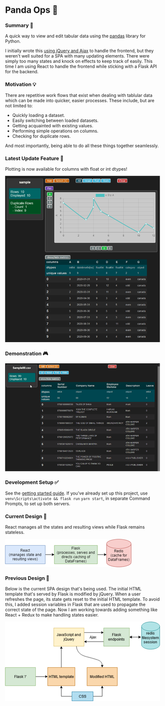 # Panda Ops 🐼


### Summary 📜

A quick way to view and edit tabular data using the [pandas](https://pandas.pydata.org/) library for Python.

I initially wrote this [using jQuery and Ajax](https://github.com/skwzrd/PandaOps-Ajax-and-jQuery) to handle the frontend, but they weren't well suited for a SPA with many updating elements. There were simply too many states and knock on effects to keep track of easily. This time I am using React to handle the frontend while sticking with a Flask API for the backend.


### Motivation 💡
There are repetitive work flows that exist when dealing with tablular data which can be made into quicker, easier processes. These include, but are not limited to:
- Quickly loading a dataset.
- Easily switching between loaded datasets.
- Getting acquainted with existing values.
- Performing simple operations on columns.
- Checking for duplicate rows.

And most importantly, being able to do all these things together seamlessly.


### Latest Update Feature 👀

Plotting is now available for columns with float or int dtypes!

![Preview](resources/plotting_feature.PNG)


### Demonstration 🎮

![Preview](resources/snapshot.gif)


### Development Setup ✅

See the [getting started guide](docs/flask_react_start_project_guide.md). If you've already set up this project, use `venv\Scripts\activate && flask run` `yarn start`, in separate Command Prompts, to set up both servers.


### Current Design 📰

React manages all the states and resulting views while Flask remains stateless.

![Design](resources/draw_io_design.png)


### Previous Design 📰

Below is the current SPA design that's being used. The initial HTML template that's served by Flask is modified by jQuery. When a user refreshes the page, its state gets reset to the initial HTML template. To avoid this, I added session variables in Flask that are used to propagate the correct state of the page. Now I am working towards adding something like React + Redux to make handling states easier.

![Design](resources/flask_spa_design.png)

